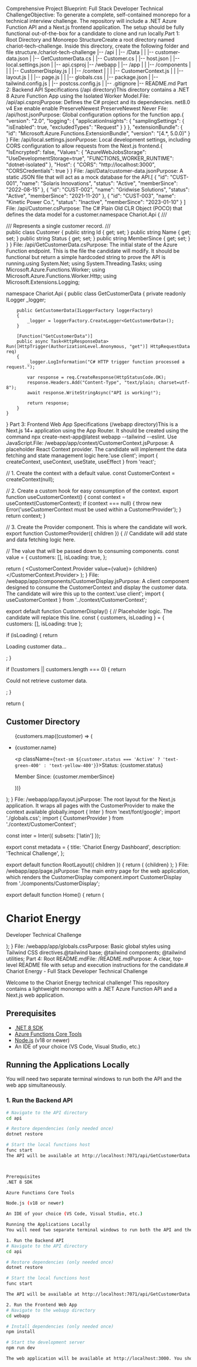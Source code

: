 Comprehensive Project Blueprint: Full Stack Developer Technical ChallengeObjective: To generate a complete, self-contained monorepo for a technical interview challenge. The repository will include a .NET Azure Function API and a Next.js frontend application. The setup should be fully functional out-of-the-box for a candidate to clone and run locally.Part 1: Root Directory and Monorepo StructureCreate a root directory named chariot-tech-challenge. Inside this directory, create the following folder and file structure./chariot-tech-challenge
|-- /api
|   |-- /Data
|   |   |-- customer-data.json
|   |-- GetCustomerData.cs
|   |-- Customer.cs
|   |-- host.json
|   |-- local.settings.json
|   |-- api.csproj
|-- /webapp
|   |-- /app
|   |   |-- /components
|   |   |   |-- CustomerDisplay.js
|   |   |-- /context
|   |   |   |-- CustomerContext.js
|   |   |-- layout.js
|   |   |-- page.js
|   |   |-- globals.css
|   |-- package.json
|   |-- tailwind.config.js
|   |-- postcss.config.js
|   |-- .gitignore
|-- README.md
Part 2: Backend API Specifications (/api directory)This directory contains a .NET 8 Azure Function App using the Isolated Worker Model.File: /api/api.csprojPurpose: Defines the C# project and its dependencies.<Project Sdk="Microsoft.NET.Sdk">
  <PropertyGroup>
    <TargetFramework>net8.0</TargetFramework>
    <AzureFunctionsVersion>v4</AzureFunctionsVersion>
    <OutputType>Exe</OutputType>
    <ImplicitUsings>enable</ImplicitUsings>
    <Nullable>enable</Nullable>
  </PropertyGroup>
  <ItemGroup>
    <PackageReference Include="Microsoft.Azure.Functions.Worker" Version="1.20.1" />
    <PackageReference Include="Microsoft.Azure.Functions.Worker.Extensions.Http" Version="3.1.0" />
    <PackageReference Include="Microsoft.Azure.Functions.Worker.Sdk" Version="1.16.4" />
    <PackageReference Include="Newtonsoft.Json" Version="13.0.3" />
  </ItemGroup>
  <ItemGroup>
    <None Update="host.json">
      <CopyToOutputDirectory>PreserveNewest</CopyToOutputDirectory>
    </None>
    <None Update="local.settings.json">
      <CopyToOutputDirectory>PreserveNewest</CopyToOutputDirectory>
      <CopyToPublishDirectory>Never</CopyToPublishDirectory>
    </None>
  </ItemGroup>
  <ItemGroup>
    <Using Include="System.Threading.ExecutionContext" Alias="ExecutionContext" />
  </ItemGroup>
</Project>
File: /api/host.jsonPurpose: Global configuration options for the function app.{
  "version": "2.0",
  "logging": {
    "applicationInsights": {
      "samplingSettings": {
        "isEnabled": true,
        "excludedTypes": "Request"
      }
    }
  },
  "extensionBundle": {
    "id": "Microsoft.Azure.Functions.ExtensionBundle",
    "version": "[4.*, 5.0.0)"
  }
}
File: /api/local.settings.jsonPurpose: Local development settings, including CORS configuration to allow requests from the Next.js frontend.{
  "IsEncrypted": false,
  "Values": {
    "AzureWebJobsStorage": "UseDevelopmentStorage=true",
    "FUNCTIONS_WORKER_RUNTIME": "dotnet-isolated"
  },
  "Host": {
    "CORS": "http://localhost:3000",
    "CORSCredentials": true
  }
}
File: /api/Data/customer-data.jsonPurpose: A static JSON file that will act as a mock database for the API.[
  {
    "id": "CUST-001",
    "name": "Solaris Innovations",
    "status": "Active",
    "memberSince": "2022-08-15"
  },
  {
    "id": "CUST-002",
    "name": "Gridwise Solutions",
    "status": "Active",
    "memberSince": "2021-11-20"
  },
  {
    "id": "CUST-003",
    "name": "Kinetic Power Co.",
    "status": "Inactive",
    "memberSince": "2023-01-10"
  }
]
File: /api/Customer.csPurpose: The C# Plain Old CLR Object (POCO) that defines the data model for a customer.namespace Chariot.Api
{
    /// <summary>
    /// Represents a single customer record.
    /// </summary>
    public class Customer
    {
        public string Id { get; set; }
        public string Name { get; set; }
        public string Status { get; set; }
        public string MemberSince { get; set; }
    }
}
File: /api/GetCustomerData.csPurpose: The initial state of the Azure Function endpoint. This is the file the candidate will modify. It should be functional but return a simple hardcoded string to prove the API is running.using System.Net;
using System.Threading.Tasks;
using Microsoft.Azure.Functions.Worker;
using Microsoft.Azure.Functions.Worker.Http;
using Microsoft.Extensions.Logging;

namespace Chariot.Api
{
    public class GetCustomerData
    {
        private readonly ILogger _logger;

        public GetCustomerData(ILoggerFactory loggerFactory)
        {
            _logger = loggerFactory.CreateLogger<GetCustomerData>();
        }

        [Function("GetCustomerData")]
        public async Task<HttpResponseData> Run([HttpTrigger(AuthorizationLevel.Anonymous, "get")] HttpRequestData req)
        {
            _logger.LogInformation("C# HTTP trigger function processed a request.");

            var response = req.CreateResponse(HttpStatusCode.OK);
            response.Headers.Add("Content-Type", "text/plain; charset=utf-8");
            await response.WriteStringAsync("API is working!");

            return response;
        }
    }
}
Part 3: Frontend Web App Specifications (/webapp directory)This is a Next.js 14+ application using the App Router. It should be created using the command npx create-next-app@latest webapp --tailwind --eslint. Use JavaScript.File: /webapp/app/context/CustomerContext.jsPurpose: A placeholder React Context provider. The candidate will implement the data fetching and state management logic here.'use client';
import { createContext, useContext, useState, useEffect } from 'react';

// 1. Create the context with a default value.
const CustomerContext = createContext(null);

// 2. Create a custom hook for easy consumption of the context.
export function useCustomerContext() {
  const context = useContext(CustomerContext);
  if (context === null) {
    throw new Error('useCustomerContext must be used within a CustomerProvider');
  }
  return context;
}

// 3. Create the Provider component. This is where the candidate will work.
export function CustomerProvider({ children }) {
  // Candidate will add state and data fetching logic here.

  // The value that will be passed down to consuming components.
  const value = {
    customers: [],
    isLoading: true,
  };

  return (
    <CustomerContext.Provider value={value}>
      {children}
    </CustomerContext.Provider>
  );
}
File: /webapp/app/components/CustomerDisplay.jsPurpose: A client component designed to consume the CustomerContext and display the customer data. The candidate will wire this up to the context.'use client';
import { useCustomerContext } from '../context/CustomerContext';

export default function CustomerDisplay() {
  // Placeholder logic. The candidate will replace this line.
  const { customers, isLoading } = { customers: [], isLoading: true }; 

  if (isLoading) {
    return <p className="text-gray-400 animate-pulse">Loading customer data...</p>;
  }

  if (!customers || customers.length === 0) {
    return <p className="text-red-500">Could not retrieve customer data.</p>;
  }

  return (
    <div className="w-full max-w-2xl rounded-lg bg-gray-800/50 p-6 shadow-lg backdrop-blur-sm">
      <h2 className="text-2xl font-semibold mb-4 text-white">Customer Directory</h2>
      <ul className="space-y-4">
        {customers.map((customer) => (
          <li key={customer.id} className="bg-gray-700/50 p-4 rounded-md shadow-md transition-transform hover:scale-105">
            <p className="font-bold text-lg text-white">{customer.name}</p>
            <p className={`text-sm ${customer.status === 'Active' ? 'text-green-400' : 'text-yellow-400'}`}>Status: {customer.status}</p>
            <p className="text-sm text-gray-300">Member Since: {customer.memberSince}</p>
          </li>
        ))}
      </ul>
    </div>
  );
}
File: /webapp/app/layout.jsPurpose: The root layout for the Next.js application. It wraps all pages with the CustomerProvider to make the context available globally.import { Inter } from 'next/font/google';
import './globals.css';
import { CustomerProvider } from './context/CustomerContext';

const inter = Inter({ subsets: ['latin'] });

export const metadata = {
  title: 'Chariot Energy Dashboard',
  description: 'Technical Challenge',
};

export default function RootLayout({ children }) {
  return (
    <html lang="en">
      <body className={inter.className}>
        <CustomerProvider>{children}</CustomerProvider>
      </body>
    </html>
  );
}
File: /webapp/app/page.jsPurpose: The main entry page for the web application, which renders the CustomerDisplay component.import CustomerDisplay from './components/CustomerDisplay';

export default function Home() {
  return (
    <main className="flex min-h-screen flex-col items-center justify-center p-8 md:p-24 bg-gray-900 text-white">
      <div className="text-center mb-12">
        <h1 className="text-5xl font-bold">Chariot Energy</h1>
        <p className="text-xl text-gray-300 mt-2">Developer Technical Challenge</p>
      </div>
      <CustomerDisplay />
    </main>
  );
}
File: /webapp/app/globals.cssPurpose: Basic global styles using Tailwind CSS directives.@tailwind base;
@tailwind components;
@tailwind utilities;
Part 4: Root README.mdFile: /README.mdPurpose: A clear, top-level README file with setup and execution instructions for the candidate.# Chariot Energy - Full Stack Developer Technical Challenge

Welcome to the Chariot Energy technical challenge! This repository contains a lightweight monorepo with a .NET Azure Function API and a Next.js web application.

## Prerequisites

- [.NET 8 SDK](https://dotnet.microsoft.com/en-us/download/dotnet/8.0)
- [Azure Functions Core Tools](https://learn.microsoft.com/en-us/azure/azure-functions/functions-run-local)
- [Node.js](https://nodejs.org/) (v18 or newer)
- An IDE of your choice (VS Code, Visual Studio, etc.)

## Running the Applications Locally

You will need two separate terminal windows to run both the API and the web app simultaneously.

### 1. Run the Backend API

```bash
# Navigate to the API directory
cd api

# Restore dependencies (only needed once)
dotnet restore

# Start the local functions host
func start
The API will be available at http://localhost:7071/api/GetCustomerData.2.



Prerequisites
.NET 8 SDK

Azure Functions Core Tools

Node.js (v18 or newer)

An IDE of your choice (VS Code, Visual Studio, etc.)

Running the Applications Locally
You will need two separate terminal windows to run both the API and the web app simultaneously.

1. Run the Backend API
# Navigate to the API directory
cd api

# Restore dependencies (only needed once)
dotnet restore

# Start the local functions host
func start

The API will be available at http://localhost:7071/api/GetCustomerData. You should see the message "API is working!" in your browser when you visit this URL.

2. Run the Frontend Web App
# Navigate to the webapp directory
cd webapp

# Install dependencies (only needed once)
npm install

# Start the development server
npm run dev

The web application will be available at http://localhost:3000. You should see the application UI with a "Loading customer data..." message.